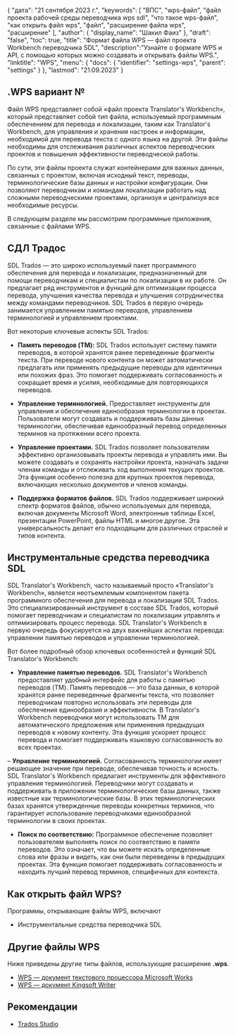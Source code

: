 {
"дата": "21 сентября 2023 г.",
  "keywords": [
"ВПС",
"wps-файл",
"файл проекта рабочей среды переводчика wps sdl",
"что такое wps-файл",
"как открыть файл wps",
"файл",
"расширение файла wps",
"расширение"
],
  "author": {
"display_name": "Шакил Фаиз"
},
"draft": "false",
"toc": true,
"title": "Формат файла WPS — файл проекта Workbench переводчика SDL",
  "description":"Узнайте о формате WPS и API, с помощью которых можно создавать и открывать файлы WPS.",
"linktitle": "WPS",
  "menu": {
    "docs": {
      "identifier": "settings-wps",
"parent": "settings"
}
},
"lastmod": "21.09.2023"
}

## .WPS вариант №

Файл WPS представляет собой «файл проекта Translator's Workbench», который представляет собой тип файла, используемый программным обеспечением для перевода и локализации, таким как Translator's Workbench, для управления и хранения настроек и информации, необходимой для перевода текста с одного языка на другой. Эти файлы необходимы для отслеживания различных аспектов переводческих проектов и повышения эффективности переводческой работы.

По сути, эти файлы проекта служат контейнерами для важных данных, связанных с проектом, включая исходный текст, переводы, терминологические базы данных и настройки конфигурации. Они позволяют переводчикам и командам локализации работать над сложными переводческими проектами, организуя и централизуя все необходимые ресурсы.

В следующем разделе мы рассмотрим программные приложения, связанные с файлами WPS.

## СДЛ Традос

SDL Trados — это широко используемый пакет программного обеспечения для перевода и локализации, предназначенный для помощи переводчикам и специалистам по локализации в их работе. Он предлагает ряд инструментов и функций для оптимизации процесса перевода, улучшения качества перевода и улучшения сотрудничества между командами переводчиков. SDL Trados в первую очередь занимается управлением памятью переводов, управлением терминологией и управлением проектами.

Вот некоторые ключевые аспекты SDL Trados:

- **Память переводов (TM):** SDL Trados использует систему памяти переводов, в которой хранятся ранее переведенные фрагменты текста. При переводе нового контента он может автоматически предлагать или применять предыдущие переводы для идентичных или похожих фраз. Это помогает поддерживать согласованность и сокращает время и усилия, необходимые для повторяющихся переводов.

- **Управление терминологией.** Предоставляет инструменты для управления и обеспечения единообразия терминологии в проектах. Пользователи могут создавать и поддерживать базы данных терминологии, обеспечивая единообразный перевод определенных терминов на протяжении всего проекта.

- **Управление проектами.** SDL Trados позволяет пользователям эффективно организовывать проекты перевода и управлять ими. Вы можете создавать и сохранять настройки проекта, назначать задачи членам команды и отслеживать ход выполнения текущих проектов. Эта функция особенно полезна для крупных проектов перевода, включающих несколько документов и членов команды.

- **Поддержка форматов файлов.** SDL Trados поддерживает широкий спектр форматов файлов, обычно используемых для перевода, включая документы Microsoft Word, электронные таблицы Excel, презентации PowerPoint, файлы HTML и многое другое. Эта универсальность делает его подходящим для различных отраслей и типов контента.

## Инструментальные средства переводчика SDL

SDL Translator's Workbench, часто называемый просто «Translator's Workbench», является неотъемлемым компонентом пакета программного обеспечения для перевода и локализации SDL Trados. Это специализированный инструмент в составе SDL Trados, который помогает переводчикам и специалистам по локализации управлять и оптимизировать процесс перевода. SDL Translator's Workbench в первую очередь фокусируется на двух важнейших аспектах перевода: управлении памятью переводов и управлении терминологией.

Вот более подробный обзор ключевых особенностей и функций SDL Translator's Workbench:

- **Управление памятью переводов.** SDL Translator's Workbench предоставляет удобный интерфейс для работы с памятью переводов (TM). Память переводов — это база данных, в которой хранятся ранее переведенные фрагменты текста, что позволяет переводчикам повторно использовать эти переводы для обеспечения единообразия и эффективности. В Translator's Workbench переводчики могут использовать TM для автоматического предложения или применения предыдущих переводов к новому контенту. Эта функция ускоряет процесс перевода и помогает поддерживать языковую согласованность во всех проектах.

– **Управление терминологией.** Согласованность терминологии имеет решающее значение при переводе, обеспечивая точность и ясность. SDL Translator's Workbench предлагает инструменты для эффективного управления терминологией. Переводчики могут создавать и поддерживать в приложении терминологические базы данных, также известные как терминологические базы. В этих терминологических базах хранятся утвержденные переводы конкретных терминов, что гарантирует использование переводчиками единообразной терминологии в своих проектах.

- **Поиск по соответствию:** Программное обеспечение позволяет пользователям выполнять поиск по соответствию в памяти переводов. Это означает, что вы можете искать определенные слова или фразы и видеть, как они были переведены в предыдущих проектах. Эта функция помогает поддерживать согласованность и находить лучший перевод терминов, специфичных для контекста.

## Как открыть файл WPS?

Программы, открывающие файлы WPS, включают

- Инструментальные средства переводчика SDL

## Другие файлы WPS

Ниже приведены другие типы файлов, использующие расширение **.wps**.

- [WPS — документ текстового процессора Microsoft Works](/ru/word-processing/wps/)
- [WPS — документ Kingsoft Writer](/ru/word-processing/wps-kingsoft/)

## Рекомендации
* [Trados Studio](https://en.wikipedia.org/wiki/Trados_Studio)
